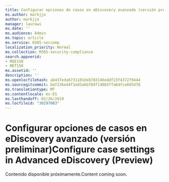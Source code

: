 ```yaml
---
title: Configurar opciones de casos en eDiscovery avanzado (versión preliminar)
ms.author: markjjo
author: markjjo
manager: laurawi
ms.date: ''
ms.audience: Admin
ms.topic: article
ms.service: O365-seccomp
localization_priority: Normal
ms.collection: M365-security-compliance
search.appverid:
- MOE150
- MET150
ms.assetid: ''
description: ''
ms.openlocfilehash: ab437eda6731181deb783146e4df23f437279444
ms.sourcegitcommit: baf23be44f1ed5abbf84f140b5ffa64fce605478
ms.translationtype: MT
ms.contentlocale: es-ES
ms.lasthandoff: 02/26/2019
ms.locfileid: "30297083"
---
```

# <a name="configure-case-settings-in-advanced-ediscovery-preview"></a><span data-ttu-id="58eb0-102">Configurar opciones de casos en eDiscovery avanzado (versión preliminar)</span><span class="sxs-lookup"><span data-stu-id="58eb0-102">Configure case settings in Advanced eDiscovery (Preview)</span></span>

<span data-ttu-id="58eb0-103">Contenido disponible próximamente.</span><span class="sxs-lookup"><span data-stu-id="58eb0-103">Content coming soon.</span></span>